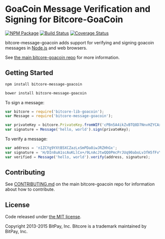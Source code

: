 # GoaCoin Message Verification and Signing for Bitcore-GoaCoin


[![NPM Package](https://img.shields.io/npm/v/bitcore-message-goacoin.svg?style=flat-square)](https://www.npmjs.org/package/bitcore-message-goacoin)
[![Build Status](https://img.shields.io/travis/goacoincore/bitcore-message-goacoin.svg?branch=master&style=flat-square)](https://travis-ci.org/goacoincore/bitcore-message-goacoin)
[![Coverage Status](https://img.shields.io/coveralls/bitpay/bitcore-message-goacoin.svg?style=flat-square)](https://coveralls.io/r/goacoincore/bitcore-message-goacoin?branch=master)

bitcore-message-goacoin adds support for verifying and signing goacoin messages in [Node.js](http://nodejs.org/) and web browsers.

See [the main bitcore-goacoin repo](https://github.com/goacoincore/bitcore-goacoin) for more information.

## Getting Started

```sh
npm install bitcore-message-goacoin
```

```sh
bower install bitcore-message-goacoin
```

To sign a message:

```javascript
var bitcore = require('bitcore-lib-goacoin');
var Message = require('bitcore-message-goacoin');

var privateKey = bitcore.PrivateKey.fromWIF('cPBn5A4ikZvBTQ8D7NnvHZYCAxzDZ5Z2TSGW2LkyPiLxqYaJPBW4');
var signature = Message('hello, world').sign(privateKey);
```

To verify a message:

```javascript
var address = 'n1ZCYg9YXtB5XCZazLxSmPDa8iwJRZHhGx';
var signature = 'H/DIn8uA1scAuKLlCx+/9LnAcJtwQQ0PmcPrJUq90aboLv3fH5fFvY+vmbfOSFEtGarznYli6ShPr9RXwY9UrIY=';
var verified = Message('hello, world').verify(address, signature);
```

## Contributing

See [CONTRIBUTING.md](https://github.com/goacoincore/bitcore-goacoin/blob/master/CONTRIBUTING.md) on the main bitcore-goacoin repo for information about how to contribute.

## License

Code released under [the MIT license](https://github.com/bitpay/bitcore/blob/master/LICENSE).

Copyright 2013-2015 BitPay, Inc. Bitcore is a trademark maintained by BitPay, Inc.


